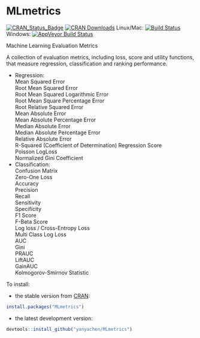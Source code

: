 # MLmetrics

[![CRAN_Status_Badge](http://www.r-pkg.org/badges/version/MLmetrics)](http://cran.r-project.org/package=MLmetrics)
[![CRAN Downloads](http://cranlogs.r-pkg.org/badges/MLmetrics)](http://cran.rstudio.com/web/packages/MLmetrics/index.html)
Linux/Mac: [![Build Status](https://travis-ci.org/yanyachen/MLmetrics.svg)](https://travis-ci.org/yanyachen/MLmetrics)
Windows: [![AppVeyor Build Status](https://ci.appveyor.com/api/projects/status/github/yanyachen/MLmetrics?branch=master&svg=true)](https://ci.appveyor.com/project/yanyachen/MLmetrics)

Machine Learning Evaluation Metrics  

A collection of evaluation metrics, including loss, score and utility functions, that measure regression, classification and ranking performance.  
 
* Regression:  
Mean Squared Error  
Root Mean Squared Error  
Root Mean Squared Logarithmic Error  
Root Mean Square Percentage Error  
Root Relative Squared Error  
Mean Absolute Error  
Mean Absolute Percentage Error  
Median Absolute Error  
Median Absolute Percentage Error  
Relative Absolute Error  
R-Squared (Coefficient of Determination) Regression Score  
Poisson LogLoss  
Normalized Gini Coefficient
* Classification:  
Confusion Matrix  
Zero-One Loss  
Accuracy  
Precision  
Recall  
Sensitivity  
Specificity  
F1 Score  
F-Beta Score  
Log loss / Cross-Entropy Loss  
Multi Class Log Loss  
AUC  
Gini  
PRAUC  
LiftAUC  
GainAUC  
Kolmogorov-Smirnov Statistic  

To install:  
* the stable version from [CRAN](http://cran.r-project.org/web/packages/MLmetrics/index.html):  
```r
install.packages("MLmetrics")
```

* the latest development version:  
```r
devtools::install_github("yanyachen/MLmetrics")
```

